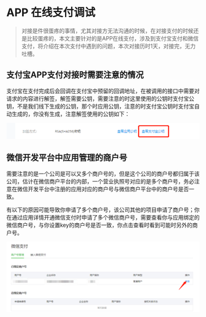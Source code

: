 # APP 在线支付调试

> 对接是件很蛋疼的事情，尤其对接方无法沟通的时候，在对接支付的时候还是比较蛋疼的，本文主要针对的是APP在线支付，涉及到支付宝支付和微信支付，将介绍在本次支付中遇到的问题，本次对接历时1天，对接完，无力吐槽。

## 支付宝APP支付对接时需要注意的情况

支付宝在支付完成后会回调在支付宝中预留的回调地址，在被调用的接口中需要对请求的内容进行解签，解签需要公钥，需要注意的时这里使用的公钥时支付宝公钥，不是我们线下生成的公钥，那个时应用公钥，注意的时支付宝公钥时支付宝自动生成的，你没有生成，注意解签使用的公钥如下：

![](img/daily/1551921199.png)

## 微信开发平台中应用管理的商户号

需要注意的是一个公司是可以又多个商户号的，但是这个公司的商户号都归属于该公司，估计在微信商户平台的内部，一个营业执照号对应的是多个商户号，务必注意在微信开发平台中注册的应用对应的商户号与微信商户平台中的商户号是否一致。

有以下的原因可能导致你申请了多个商户号，该公司其他的项目申请了商户号；你在通过应用详情开通微信支付时申请了多个微信商户号，需要查看你与应用绑定的微信商户号，与你设置key的商户号是否一致，你点击查看时看到可能时另外的商户号。

![](/img/daily/1551923814.png)





